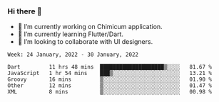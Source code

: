 ### Hi there 👋

<!--
**devcat37/devcat37** is a ✨ _special_ ✨ repository because its `README.md` (this file) appears on your GitHub profile.-->


- 🔭 I’m currently working on Chimicum application.
- 🌱 I’m currently learning Flutter/Dart.
- 👯 I’m looking to collaborate with UI designers.
<!-- - 🤔 I’m looking for help with ... -->

<!--START_SECTION:waka-->
```text
Week: 24 January, 2022 - 30 January, 2022

Dart         11 hrs 48 mins  ████████████████████▒░░░░   81.67 % 
JavaScript   1 hr 54 mins    ███▒░░░░░░░░░░░░░░░░░░░░░   13.21 % 
Groovy       16 mins         ▒░░░░░░░░░░░░░░░░░░░░░░░░   01.90 % 
Other        12 mins         ▒░░░░░░░░░░░░░░░░░░░░░░░░   01.47 % 
XML          8 mins          ▒░░░░░░░░░░░░░░░░░░░░░░░░   00.98 % 
```
<!--END_SECTION:waka-->
